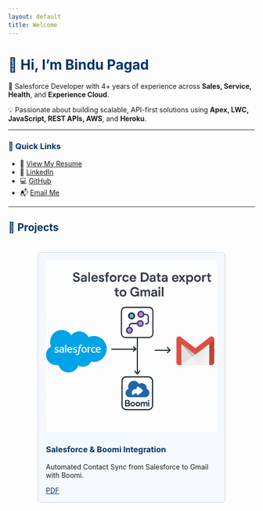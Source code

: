 ```yaml
---
layout: default
title: Welcome
---
```


<!-- Personal Info -->
# <span style="color:#003366;">👋 Hi, I’m Bindu Pagad</span>

🎯 Salesforce Developer with 4+ years of experience across **Sales, Service, Health**, and **Experience Cloud**.

💡 Passionate about building scalable, API-first solutions using **Apex, LWC, JavaScript, REST APIs, AWS**, and **Heroku**.

---

### <span style="color:#003366;">🔗 Quick Links</span>
- 📄 [View My Resume](BinduPagad.pdf)
- 🔗 [LinkedIn](https://www.linkedin.com/in/bindu-pagad)
- 💻 [GitHub](https://github.com/MissPagad)
- 📬 [Email Me](mailto:bindupagad181997@gmail.com)

---

## <span style="color:#003366;">🚀 Projects</span>

<div style="display: flex; flex-wrap: wrap; gap: 20px; justify-content: center; padding: 20px 0;">

  <!-- Project 1 -->
 <div style="flex: 0 1 350px; background-color: #f5f8fc; border: 1px solid #c9d6e3; border-radius: 8px; padding: 16px;">
  <img src="SFBoomi.png" alt="Salesforce & Boomi Integration" style="width: 100%; border-radius: 4px;">
  <h3 style="color:#003366;">Salesforce & Boomi Integration</h3>
  <p>Automated Contact Sync from Salesforce to Gmail with Boomi.</p>
  <a href="SalesforceBoomi.pdf" target="_blank" style="color:#003366;">PDF</a>
</div>

  <!-- Project 2 -->
 <!-- <div style="flex: 0 1 350px; border: 1px solid #ddd; border-radius: 8px; padding: 16px;">
    <img src="SFBoomi.png" alt="AWS SMS System" style="width: 100%; border-radius: 4px;">
    <h3>AWS-Powered SMS System</h3>
    <p>Built SMS service with Lambda, SNS & LWC on Heroku to reduce messaging cost by 25%.</p>
    <a href="https://github.com/MissPagad/aws-sms-system" target="_blank">GitHub Repo</a> |
    <a href="AWSSMSSystem.pdf" target="_blank">PDF</a>
  </div>-->

</div>
